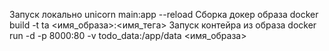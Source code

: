 Запуск локально
unicorn main:app --reload
Сборка докер образа
docker build -t ta <имя_образа>:<имя_тега>
Запуск контейра из образа
docker run -d -p 8000:80 -v todo_data:/app/data <имя_образа>
